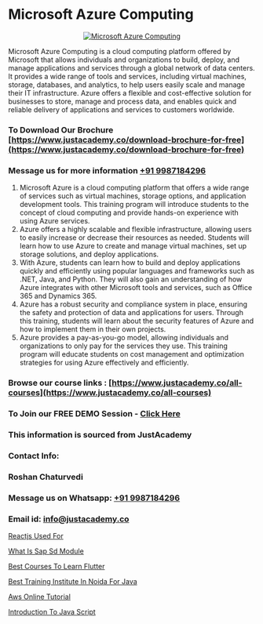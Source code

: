 # Microsoft Azure Computing

<p align="center">
  <a href="https://justacademy.co/course-detail/microsoft-azure-training">
    <img src="https://justacademy.co/storage2/course_image/1708336833_course_image.png" alt="Microsoft Azure Computing">
  </a>
</p>


Microsoft Azure Computing is a cloud computing platform offered by Microsoft that allows individuals and organizations to build, deploy, and manage applications and services through a global network of data centers. It provides a wide range of tools and services, including virtual machines, storage, databases, and analytics, to help users easily scale and manage their IT infrastructure. Azure offers a flexible and cost-effective solution for businesses to store, manage and process data, and enables quick and reliable delivery of applications and services to customers worldwide.
### To Download Our Brochure [https://www.justacademy.co/download-brochure-for-free](https://www.justacademy.co/download-brochure-for-free)
### Message us for more information [+91 9987184296](https://api.whatsapp.com/send?phone=919987184296)
1) Microsoft Azure is a cloud computing platform that offers a wide range of services such as virtual machines, storage options, and application development tools.
This training program will introduce students to the concept of cloud computing and provide hands-on experience with using Azure services.
2) Azure offers a highly scalable and flexible infrastructure, allowing users to easily increase or decrease their resources as needed.
Students will learn how to use Azure to create and manage virtual machines, set up storage solutions, and deploy applications.
3) With Azure, students can learn how to build and deploy applications quickly and efficiently using popular languages and frameworks such as .NET, Java, and Python.
They will also gain an understanding of how Azure integrates with other Microsoft tools and services, such as Office 365 and Dynamics 365.
4) Azure has a robust security and compliance system in place, ensuring the safety and protection of data and applications for users.
Through this training, students will learn about the security features of Azure and how to implement them in their own projects.
5) Azure provides a pay-as-you-go model, allowing individuals and organizations to only pay for the services they use.
This training program will educate students on cost management and optimization strategies for using Azure effectively and efficiently.

### Browse our course links : [https://www.justacademy.co/all-courses](https://www.justacademy.co/all-courses) 
### To Join our FREE DEMO Session - [Click Here](https://www.justacademy.co/register-for-course-demo)


### This information is sourced from JustAcademy
### Contact Info:
### Roshan Chaturvedi
### Message us on Whatsapp: [+91 9987184296](https://api.whatsapp.com/send?phone=919987184296)
### Email id: [info@justacademy.co](mailto:info@justacademy.co)
                
[Reactjs Used For](https://www.linkedin.com/pulse/reactjs-used-justacademy-las-vegas-tywpf?trackingId=SNzZBNFNOxdQV0nlgOhZlQ%3D%3D&lipi=urn%3Ali%3Apage%3Ad_flagship3_company_admin%3B72drtJzFRpOZi%2BIA7t6Uhg%3D%3D)

[What Is Sap Sd Module](https://www.linkedin.com/pulse/what-sap-sd-module-justacademy-beangaluru-utxlc?trackingId=32%2FbhhM9oTy0ughCuyMYKw%3D%3D&lipi=urn%3Ali%3Apage%3Ad_flagship3_company_admin%3BV%2FJdwEmZTiK5hNIeM20IVA%3D%3D)

[Best Courses To Learn Flutter](https://medium.com/@akanshapatil/best-courses-to-learn-flutter-0d41e8219cbe)

[Best Training Institute In Noida For Java](https://medium.com/@ranemanish460/best-training-institute-in-noida-for-java-c0f375b9dc22)

[Aws Online Tutorial](https://justacademyin.github.io/justacademy/aws-online-tutorial)

[Introduction To Java Script](https://justacademyin.github.io/justacademy/introduction-to-java-script)


